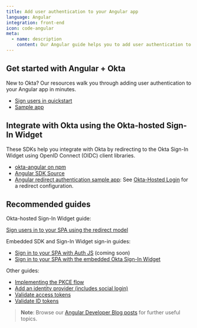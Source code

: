 ```yaml
---
title: Add user authentication to your Angular app
language: Angular
integration: front-end
icon: code-angular
meta:
  - name: description
    content: Our Angular guide helps you to add user authentication to your Angular app and create a fully-branded experience with the Okta Angular SDK.
---
```


## Get started with Angular + Okta

New to Okta? Our resources walk you through adding user authentication to your Angular app in minutes.

<ul class='language-ctas'>
	<li>
		<a href='/docs/guides/sign-into-spa-redirect/angular/main' class='Button--blueDarkOutline' data-proofer-ignore>
			<span>Sign users in quickstart</span>
		</a>
	</li>
	<li>
		<a href='https://github.com/okta/samples-js-angular' class='Button--blueDarkOutline' data-proofer-ignore>
			<span>Sample app</span>
		</a>
	</li>
</ul>

## Integrate with Okta using the Okta-hosted Sign-In Widget

These SDKs help you integrate with Okta by redirecting to the Okta Sign-In Widget using OpenID Connect (OIDC) client libraries.

* [okta-angular on npm](https://www.npmjs.com/package/@okta/okta-angular)
* [Angular SDK Source](https://github.com/okta/okta-angular)
* [Angular redirect authentication sample app](https://github.com/okta/samples-js-angular): See [Okta-Hosted Login](https://github.com/okta/samples-js-angular/tree/master/okta-hosted-login) for a redirect configuration.

## Recommended guides

Okta-hosted Sign-In Widget guide:

[Sign users in to your SPA using the redirect model](/docs/guides/sign-into-spa-redirect/angular/main/)

Embedded SDK and Sign-In Widget sign-in guides:

* [Sign in to your SPA with Auth JS](#) (coming soon)
* [Sign in to your SPA with the embedded Okta Sign-In Widget](/docs/guides/sign-in-to-spa-embedded-widget/angular/main/)

Other guides:

* [Implementing the PKCE flow](/docs/guides/implement-grant-type/authcodepkce/main/)
* [Add an identity provider (includes social login)](/docs/guides/identity-providers/)
* [Validate access tokens](/docs/guides/validate-access-tokens)
* [Validate ID tokens](/docs/guides/validate-id-tokens)

> **Note**: Browse our [Angular Developer Blog posts](/search/#q=angular&f:@commonoktasource=[Developer%20blog]) for further useful topics.
